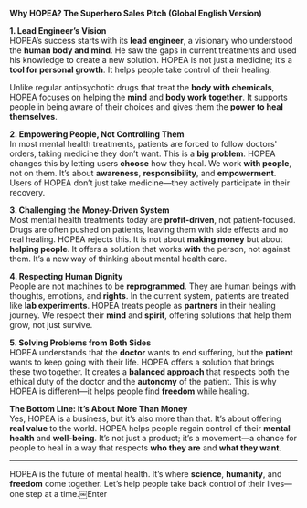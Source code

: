 **Why HOPEA? The Superhero Sales Pitch (Global English Version)**

**1. Lead Engineer’s Vision**  
HOPEA’s success starts with its **lead engineer**, a visionary who understood the **human body and mind**. He saw the gaps in current treatments and used his knowledge to create a new solution. HOPEA is not just a medicine; it’s a **tool for personal growth**. It helps people take control of their healing. 

Unlike regular antipsychotic drugs that treat the **body with chemicals**, HOPEA focuses on helping the **mind** and **body work together**. It supports people in being aware of their choices and gives them the **power to heal themselves**.

**2. Empowering People, Not Controlling Them**  
In most mental health treatments, patients are forced to follow doctors' orders, taking medicine they don’t want. This is a **big problem**. HOPEA changes this by letting users **choose** how they heal. We work **with people**, not on them. It’s about **awareness**, **responsibility**, and **empowerment**. Users of HOPEA don’t just take medicine—they actively participate in their recovery.

**3. Challenging the Money-Driven System**  
Most mental health treatments today are **profit-driven**, not patient-focused. Drugs are often pushed on patients, leaving them with side effects and no real healing. HOPEA rejects this. It is not about **making money** but about **helping people**. It offers a solution that works **with** the person, not against them. It’s a new way of thinking about mental health care.

**4. Respecting Human Dignity**  
People are not machines to be **reprogrammed**. They are human beings with thoughts, emotions, and **rights**. In the current system, patients are treated like **lab experiments**. HOPEA treats people as **partners** in their healing journey. We respect their **mind** and **spirit**, offering solutions that help them grow, not just survive.

**5. Solving Problems from Both Sides**  
HOPEA understands that the **doctor** wants to end suffering, but the **patient** wants to keep going with their life. HOPEA offers a solution that brings these two together. It creates a **balanced approach** that respects both the ethical duty of the doctor and the **autonomy** of the patient. This is why HOPEA is different—it helps people find **freedom** while healing.

**The Bottom Line: It’s About More Than Money**  
Yes, HOPEA is a business, but it’s also more than that. It’s about offering **real value** to the world. HOPEA helps people regain control of their **mental health** and **well-being**. It’s not just a product; it’s a movement—a chance for people to heal in a way that respects **who they are** and **what they want**.

---

HOPEA is the future of mental health. It’s where **science**, **humanity**, and **freedom** come together. Let’s help people take back control of their lives—one step at a time.￼Enter
